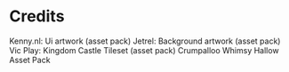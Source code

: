 # Credits

Kenny.nl: Ui artwork (asset pack)
Jetrel: Background artwork (asset pack)
Vic Play: Kingdom Castle Tileset (asset pack)
Crumpalloo Whimsy Hallow Asset Pack

